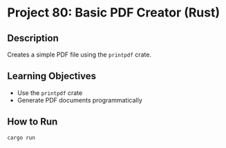 # Project 80: Basic PDF Creator (Rust)

## Description
Creates a simple PDF file using the `printpdf` crate.

## Learning Objectives
- Use the `printpdf` crate
- Generate PDF documents programmatically

## How to Run
```
cargo run
```
